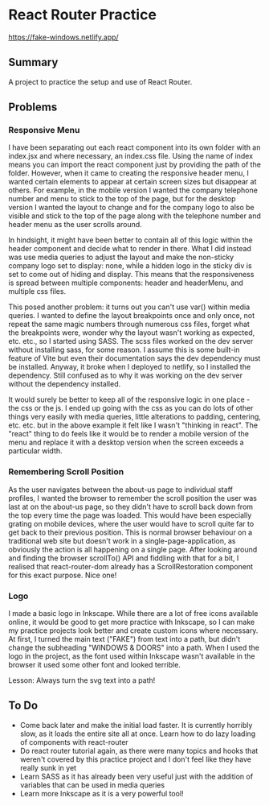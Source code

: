# React Router Practice

https://fake-windows.netlify.app/

## Summary
A project to practice the setup and use of React Router.

## Problems

### Responsive Menu
I have been separating out each react component into its own folder with an index.jsx and where necessary, an index.css file. Using the name of index means you can import the react component just by providing the path of the folder. However, when it came to creating the responsive header menu, I wanted certain elements to appear at certain screen sizes but disappear at others. For example, in the mobile version I wanted the company telephone number and menu to stick to the top of the page, but for the desktop version I wanted the layout to change and for the company logo to also be visible and stick to the top of the page along with the telephone number and header menu as the user scrolls around. 

In hindsight, it might have been better to contain all of this logic within the header component and decide what to render in there. What I did instead was use media queries to adjust the layout and make the non-sticky company logo set to display: none, while a hidden logo in the sticky div is set to come out of hiding and display. This means that the responsiveness is spread between multiple components: header and headerMenu, and multiple css files. 

This posed another problem: it turns out you can't use var() within media queries. I wanted to define the layout breakpoints once and only once, not repeat the same magic numbers through numerous css files, forget what the breakpoints were, wonder why the layout wasn't working as expected, etc. etc., so I started using SASS. The scss files worked on the dev server without installing sass, for some reason. I assume this is some built-in feature of Vite but even their documentation says the dev dependency must be installed. Anyway, it broke when I deployed to netlify, so I installed the dependency. Still confused as to why it was working on the dev server without the dependency installed.

It would surely be better to keep all of the responsive logic in one place - the css or the js. I ended up going with the css as you can do lots of other things very easily with media queries, little alterations to padding, centering, etc. etc. but in the above example it felt like I wasn't "thinking in react". The "react" thing to do feels like it would be to render a mobile version of the menu and replace it with a desktop version when the screen exceeds a particular width. 

### Remembering Scroll Position
As the user navigates between the about-us page to individual staff profiles, I wanted the browser to remember the scroll position the user was last at on the about-us page, so they didn't have to scroll back down from the top every time the page was loaded. This would have been especially grating on mobile devices, where the user would have to scroll quite far to get back to their previous position. This is normal browser behaviour on a traditional web site but doesn't work in a single-page-application, as obviously the action is all happening on a single page. After looking around and finding the browser scrollTo() API and fiddling with that for a bit, I realised that react-router-dom already has a ScrollRestoration component for this exact purpose. Nice one!

### Logo
I made a basic logo in Inkscape. While there are a lot of free icons available online, it would be good to get more practice with Inkscape, so I can make my practice projects look better and create custom icons where necessary. At first, I turned the main text ("FAKE") from text into a path, but didn't change the subheading "WINDOWS & DOORS" into a path. When I used the logo in the project, as the font used within Inkscape wasn't available in the browser it used some other font and looked terrible. 

Lesson: Always turn the svg text into a path!

## To Do
- Come back later and make the initial load faster. It is currently horribly slow, as it loads the entire site all at once. Learn how to do lazy loading of components with react-router
- Do react router tutorial again, as there were many topics and hooks that weren't covered by this practice project and I don't feel like they have really sunk in yet
- Learn SASS as it has already been very useful just with the addition of variables that can be used in media queries
- Learn more Inkscape as it is a very powerful tool!
